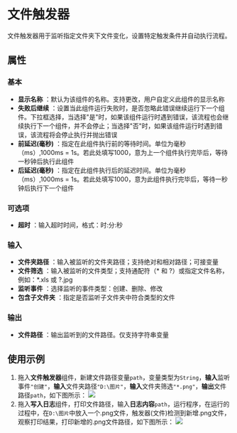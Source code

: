 # 文件触发器

文件触发器用于监听指定文件夹下文件变化，设置特定触发条件并自动执行流程。

## 属性

### 基本

- **显示名称** ：默认为该组件的名称。支持更改，用户自定义此组件的显示名称
- **失败后继续** ：设置当此组件运行失败时，是否忽略此错误继续运行下一个组件。下拉框选择，当选择"是"时，如果该组件运行时遇到错误，该流程也会继续执行下一个组件，并不会停止；当选择"否"时，如果该组件运行时遇到错误，该流程将会停止执行并抛出错误
- **前延迟(毫秒)** ：指定在此组件执行前的等待时间。单位为毫秒（ms）,1000ms = 1s。若此处填写1000，意为上一个组件执行完毕后，等待一秒钟后执行此组件
- **后延迟(毫秒)** ：指定在此组件执行后的延迟时间。单位为毫秒（ms）,1000ms = 1s。若此处填写1000，意为此组件执行完毕后，等待一秒钟后执行下一个组件

### 可选项

- **超时** ：输入超时时间，格式：时:分:秒

### 输入

- **文件夹路径** ：输入被监听的文件夹路径；支持绝对和相对路径；可接变量
- **文件筛选** ：输入被监听的文件类型；支持通配符（* 和 ?）或指定文件名称，例如：*.xls 或 ?.jpg
- **监听事件** ：选择监听的事件类型：创建、删除、修改
- **包含子文件夹** ：指定是否监听子文件夹中符合类型的文件

### 输出

- **文件路径** ：输出监听到的文件路径。仅支持字符串变量

## 使用示例

1. 拖入**文件触发器**组件，新建文件路径变量`path`，变量类型为`String`，**输入**监听事件`"创建"`，**输入**文件夹路径`"D:\图片"`，**输入**文件夹筛选`"*.png"`，**输出**文件路径`path`，如下图所示：
   ![](https://docimages.blob.core.chinacloudapi.cn/images/Activities/FileTrigger1.png)
2. 拖入**写入日志**组件，打印文件路径，输入**日志内容**`path`，运行程序，在运行的过程中，在`D:\图片`中放入一个.png文件，触发器(文件)检测到新增.png文件，观察打印结果，打印新增的.png文件路径，如下图所示：
   ![](https://docimages.blob.core.chinacloudapi.cn/images/Activities/FileTrigger2.png)
